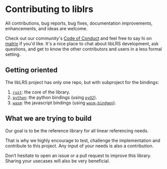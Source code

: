 # Contributing to liblrs

All contributions, bug reports, bug fixes, documentation improvements, enhancements, and ideas are welcome.

Check out our community's [Code of Conduct](https://github.com/osrd-project/liblrs/blob/main/CODE_OF_CONDUCT.md) and feel free to say hi on [matrix](https://matrix.to/#/#liblrs:osrd.fr) if you'd like. It's a nice place to chat about libLRS development, ask questions, and get to know the other contributors and users in a less formal setting.

## Getting oriented

The libLRS project has only one repo, but with subproject for the bindings:

1. [`rust`](https://github.com/osrd-project/liblrs/tree/main/src): the core of the library.
2. [`python`](https://github.com/osrd-project/liblrs/tree/main/python): the python bindings (using [`pyO2`](https://pyo3.rs/)).
3. [`wasm`](https://github.com/osrd-project/liblrs/tree/main/wasm): the javascript bindings (using [`wasm-bindgen`](https://github.com/osrd-project/liblrs/tree/main/wasm)).

## What we are trying to build

Our goal is to be the reference library for all linear referencing needs.

That is why we highly encourage to test, challenge the implementation and contribute to this project. Any input of your needs is also a contribution.

Don’t hesitate to open an issue or a pull request to improve this library. Sharing your usecases will also be very beneficial. 
